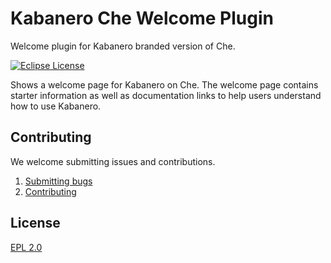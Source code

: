 # Kabanero Che Welcome Plugin

Welcome plugin for Kabanero branded version of Che. 

[![Eclipse License](https://img.shields.io/badge/license-Eclipse-brightgreen.svg)](https://www.eclipse.org/legal/epl-2.0/)

Shows a welcome page for Kabanero on Che.  The welcome page contains starter information as well as documentation links to help users understand how to use Kabanero.

## Contributing

We welcome submitting issues and contributions.

1. [Submitting bugs](https://github.com/eclipse/kabanero-io/issues)
2. [Contributing](CONTRIBUTING.md)

## License

[EPL 2.0](https://www.eclipse.org/legal/epl-2.0/)

